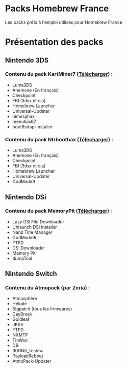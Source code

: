 # Packs Homebrew France
Les packs prêts à l'emploi utilisés pour Homebrew France

# Présentation des packs
## Nintendo 3DS

### Contenu du pack KartMiner7 ([Télécharger](https://github.com/Le-Homebrew-France/Packs-Homebrew-France/releases/latest/download/PACK_NINTENDO_3DS_KARTMINER.zip)) :
- Luma3DS
- Anemone (En français)
- Checkpoint
- FBI (3dsx et cia)
- Homebrew Launcher
- Universal-Updater
- nimdsphax
- menuhax67
- boot9strap-installer
  
### Contenu du pack Ntrboothax ([Télécharger](https://github.com/Le-Homebrew-France/Packs-Homebrew-France/releases/latest/download/PACK_NINTENDO_3DS_NTRBOOTHAX.zip)) :
- Luma3DS
- Anemone (En français)
- Checkpoint
- FBI (3dsx et cia)
- Homebrew Launcher
- Universal-Updater
- GodMode9

## Nintendo DSi
### Contenu du pack MemoryPit ([Télécharger](https://github.com/Le-Homebrew-France/Packs-Homebrew-France/releases/latest/download/PACK_NINTENDO_DSI_MEMORY_PIT.zip)) :
- Lazy DSi File Downloader
- Unlaunch DSi Installer
- Nand Title Manager
- GodMode9i
- FTPD
- DSi Downloader
- Memory Pit
- dumpTool

## Nintendo Switch
### Contenu du [Atmopack](https://codeberg.org/Zoria/AtmoPack-Vanilla/) (par [Zoria](https://github.com/THZoria)) :
- Atmosphère
- Hekate
- Sigpatch (tous les firmwares)
- DayBreak
- Goldleaf
- JKSV
- FTPD
- NXMTP
- TinWoo
- DBI
- 90DNS_Testeur
- PayloadReboot
- AtmoPack-Updater
